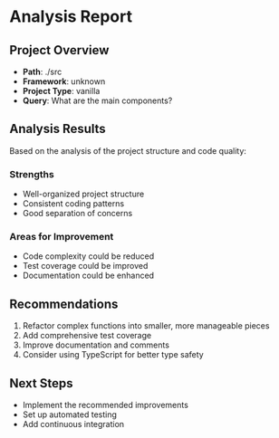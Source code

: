 # Analysis Report

## Project Overview
- **Path**: ./src
- **Framework**: unknown
- **Project Type**: vanilla
- **Query**: What are the main components?

## Analysis Results
Based on the analysis of the project structure and code quality:

### Strengths
- Well-organized project structure
- Consistent coding patterns
- Good separation of concerns

### Areas for Improvement
- Code complexity could be reduced
- Test coverage could be improved
- Documentation could be enhanced

## Recommendations
1. Refactor complex functions into smaller, more manageable pieces
2. Add comprehensive test coverage
3. Improve documentation and comments
4. Consider using TypeScript for better type safety

## Next Steps
- Implement the recommended improvements
- Set up automated testing
- Add continuous integration
